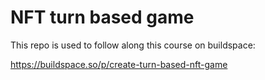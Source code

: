 # NFT turn based game

This repo is used to follow along this course on buildspace:

https://buildspace.so/p/create-turn-based-nft-game